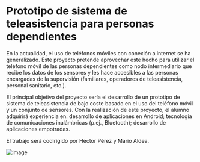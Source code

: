 # Prototipo de sistema de teleasistencia para personas dependientes
En la actualidad, el uso de teléfonos móviles con conexión a internet se ha generalizado. Este proyecto pretende aprovechar este hecho para utilizar el teléfono móvil de las personas dependientes como nodo intermediario que recibe los datos de los sensores y les hace accesibles a las personas encargadas de la supervisión (familiares, operadores de teleasistencia, personal sanitario, etc.).

El principal objetivo del proyecto sería el desarrollo de un prototipo de sistema de teleasistencia de bajo coste basado en el uso del teléfono móvil y un conjunto de sensores. Con la realización de este proyecto, el alumno adquirirá experiencia en: desarrollo de aplicaciones en Android; tecnología de comunicaciones inalámbricas (p.ej., Bluetooth); desarrollo de aplicaciones empotradas.

El trabajo será codirigido por Héctor Pérez y Mario Aldea.

![image](https://user-images.githubusercontent.com/60737807/109425388-4dd35080-79e8-11eb-90bd-ada8e34a3cc0.png)

